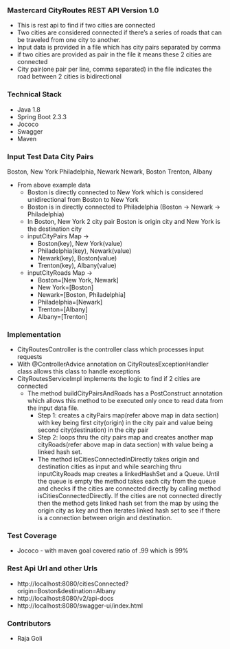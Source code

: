 ### Mastercard CityRoutes REST API Version 1.0
* This is rest api to find if two cities are connected
* Two cities are considered connected if there’s a series of roads that can be traveled from one city to another.
* Input data is provided in a file which has city pairs separated by comma
* if two cities are provided as pair in the file it means these 2 cities are connected
* City pair(one pair per line, comma separated) in the file indicates the road between 2 cities is bidirectional
	
### Technical Stack
* Java 1.8
* Spring Boot 2.3.3
* Jococo
* Swagger
* Maven	

### Input Test Data City Pairs
Boston, New York
Philadelphia, Newark
Newark, Boston
Trenton, Albany
	
* From above example data
  - Boston is directly connected to New York which is considered unidirectional from Boston to New York
  - Boston is in directly connected to Philadelphia (Boston -> Newark -> Philadelphia)
  - In Boston, New York 2 city pair Boston is origin city and New York is the destination city
  - inputCityPairs Map -> 
    - Boston(key), New York(value)
    - Philadelphia(key), Newark(value)
    - Newark(key), Boston(value)
    - Trenton(key), Albany(value)
  - inputCityRoads Map ->
    - Boston=[New York, Newark]
    - New York=[Boston]
    - Newark=[Boston, Philadelphia]
    - Philadelphia=[Newark]
    - Trenton=[Albany]
    - Albany=[Trenton]
	
### Implementation
* CityRoutesController is the controller class which processes input requests
* With @ControllerAdvice annotation on CityRoutesExceptionHandler class allows this class to handle exceptions
* CityRoutesServiceImpl implements the logic to find if 2 cities are connected
  - The  method buildCityPairsAndRoads has a PostConstruct annotation which allows this method to be executed only once to read data from the input data file.
    * Step 1: creates a cityPairs map(refer above map in data section) with key being first city(origin) in the city pair and value being second city(destination) in the city pair
    * Step 2: loops thru the city pairs map and creates another map cityRoads(refer above map in data section) with value being a linked hash set.
    - The method isCitiesConnectedInDirectly takes origin and destination cities as input and while searching thru inputCityRoads map creates a linkedHashSet and a Queue. 
      Until the queue is empty the method takes each city from the queue and checks if the cities are connected directly by calling method isCitiesConnectedDirectly. If the cities are not connected directly then the method gets linked hash set from the map by using the origin city as key and then iterates linked hash set to see if there is a connection between origin and destination.

### Test Coverage
* Jococo - with maven goal covered ratio of .99 which is 99%

### Rest Api Url and other Urls
* http://localhost:8080/citiesConnected?origin=Boston&destination=Albany
* http://localhost:8080/v2/api-docs
* http://localhost:8080/swagger-ui/index.html
	
### Contributors
* Raja Goli
